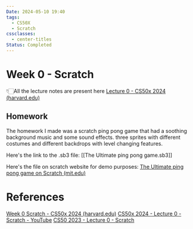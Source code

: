 ```yaml
---
Date: 2024-05-10 19:40
tags:
  - CS50X
  - Scratch
cssclasses:
  - center-titles
Status: Completed
---
```

# Week 0 - Scratch

👇🏻All the lecture notes are present here
[Lecture 0 - CS50x 2024 (harvard.edu)](https://cs50.harvard.edu/x/2024/notes/0/)

## Homework

The homework I made was a scratch ping pong game that had a soothing background music and some sound effects. three sprites with different costumes and different backdrops with level changing features.

Here's the link to the .sb3 file: [[The Ultimate ping pong game.sb3]]

Here's the file on scratch website for demo purposes: [The Ultimate ping pong game on Scratch (mit.edu)](https://scratch.mit.edu/projects/1011592037/)

# References

[Week 0 Scratch - CS50x 2024 (harvard.edu)](https://cs50.harvard.edu/x/2024/weeks/0/)
[CS50x 2024 - Lecture 0 - Scratch - YouTube](https://www.youtube.com/watch?v=3LPJfIKxwWc)
[CS50 2023 - Lecture 0 - Scratch](https://cdn.cs50.net/2023/fall/lectures/0/lecture0.pdf)
